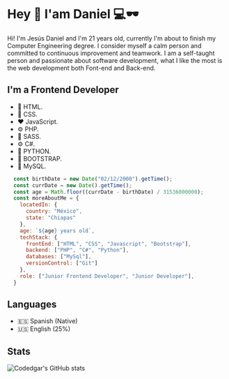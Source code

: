 # Hey 👋 I'am Daniel 💻🕶️

Hi! I'm Jesús Daniel and I'm 21 years old, currently I'm about to finish my Computer Engineering degree. I consider myself a calm person and committed to continuous improvement and teamwork. I am a self-taught person and passionate about software development, what I like the most is the web development both Font-end and Back-end.<br>

## I'm a Frontend Developer 

- 🦴 HTML.
- 🎨 CSS.
- ❤ JavaScript.
- ⚙️ PHP.
- 🎨 SASS.
- ⚙️ C#.
- 🐍 PYTHON.
- 💅 BOOTSTRAP.
- 🧠 MySQL.

```javascript
  const birthDate = new Date("02/12/2000").getTime();
  const currDate = new Date().getTime();
  const age = Math.floor((currDate - birthDate) / 31536000000);
  const moreAboutMe = {
    locatedIn: {
      country: "México",
      state: "Chiapas"
    },
    age: `${age} years old`,
    techStack: {
      frontEnd: ["HTML", "CSS", "Javascript", "Bootstrap"],
      backend: ["PHP", "C#", "Python"],
      databases: ["MySql"],
      versionControl: ["Git"]
    },
    role: ["Junior Frontend Developer", "Junior Developer"],
  }
```



## Languages

- 🇪🇸 Spanish (Native)
- 🇺🇸 English (25%)

## Stats

![Codedgar's GitHub stats](https://github-readme-stats.vercel.app/api?username=JDanielOrdonez&show_icons=true&theme=radical)
